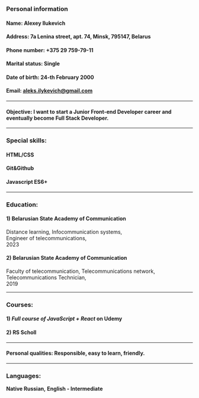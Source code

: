 ### Personal information ###
  #### Name: Alexey Ilukevich ####
  #### Address: 7a Lenina street, apt. 74, Minsk, 795147, Belarus ####
  #### Phone number: +375 29 759-79-11 ####
  #### Marital status: Single ####
  #### Date of birth: 24-th February 2000 ####
  #### Email: aleks.ilykevich@gmail.com ####
***
#### **Objective**: I want to start a Junior Front-end Developer career and eventually become Full Stack Developer. ####
***
### **Special skills**: ###
  #### HTML/CSS ####
  #### Git&Github ####
  #### Javascript ES6+ ####
***
### **Education**: ###
  #### **1)** Belarusian State Academy of Communication ####
 Distance learning,
 Infocommunication systems,  
 Engineer of telecommunications,  
 2023 
  #### **2)** Belarusian State Academy of Communication ####
 Faculty of telecommunication, 
 Telecommunications network,  
 Telecommunications Technician,  
 2019 
*** 
### **Courses**: ###
#### **1)** *Full course of JavaScript + React* on Udemy ####
#### **2)** RS Scholl ####
***
#### **Personal qualities**: Responsible, easy to learn, friendly. ####
***
### **Languages:** ###
 **Native Russian,**
 **English - Intermediate** 
